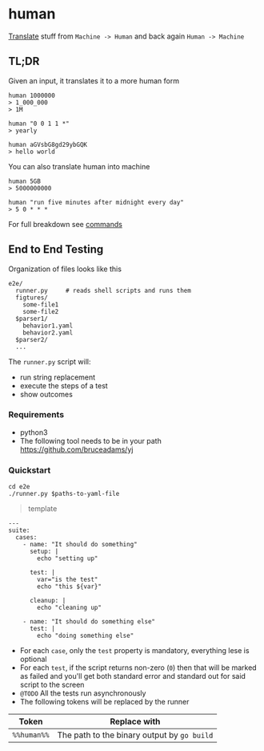 human
======

[Translate](Translate) stuff from `Machine -> Human` and back again `Human -> Machine`

## TL;DR

Given an input, it translates it to a more human form

```
human 1000000
> 1_000_000
> 1M

human "0 0 1 1 *"
> yearly 

human aGVsbG8gd29ybGQK
> hello world
```

You can also translate human into machine

```
human 5GB
> 5000000000

human "run five minutes after midnight every day"
> 5 0 * * *
```

For full breakdown see [commands](cmds/README.md)

## End to End Testing

Organization of files looks like this

  ```
  e2e/
    runner.py     # reads shell scripts and runs them
    figtures/
      some-file1
      some-file2
    $parser1/
      behavior1.yaml
      behavior2.yaml
    $parser2/
    ...
  ```
  
The `runner.py` script will:
  - run string replacement
  - execute the steps of a test
  - show outcomes

### Requirements

- python3
- The following tool needs to be in your path https://github.com/bruceadams/yj

### Quickstart

```
cd e2e
./runner.py $paths-to-yaml-file
```

> template
```
---
suite:
  cases:
    - name: "It should do something"
      setup: |
        echo "setting up"

      test: |
        var="is the test"
        echo "this ${var}"

      cleanup: |
        echo "cleaning up"
        
    - name: "It should do something else"
      test: |
        echo "doing something else"
```

- For each `case`, only the `test` property is mandatory, everything lese is optional
- For each `test`, if the script returns non-zero (`0`) then that will be marked as failed and you'll get both standard error and standard out for said script to the screen
- `@TODO` All the tests run asynchronously
- The following tokens will be replaced by the runner


| Token       | Replace with                                |
| -----       | ------------                                |
| `%%human%%` | The path to the binary output by `go build` |
